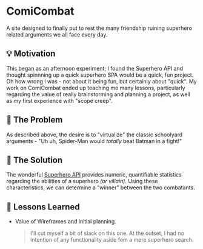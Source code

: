 # ComiCombat

A site designed to finally put to rest the many friendship ruining superhero related arguments we all face every day.

## 💡 Motivation

This began as an afternoon experiment; I found the Superhero API and thought spinnning up a quick superhero SPA would be a quick, fun project. Oh how wrong I was - not about it being fun, but certainly about "quick". My work on ComiCombat ended up teaching me many lessons, particularly regarding the value of really brainstorming and planning a project, as well as my first experience with "scope creep".

## 🤔 The Problem

As described above, the desire is to "virtualize" the classic schoolyard arguments - "Uh uh, Spider-Man would _totally_ beat Batman in a fight!"

## 🧐 The Solution

The wonderful [Superhero API](https://superheroapi.com/) provides numeric, quantifiable statistics regarding the abilities of a superhero _(or villain)_. Using these characteristics, we can determine a "winner" between the two combatants.

## 🧠 Lessons Learned

- Value of Wireframes and initial planning.

  > I'll cut myself a bit of slack on this one. At the outset, I had no intention of any functionality aside fom a mere superhero search.
